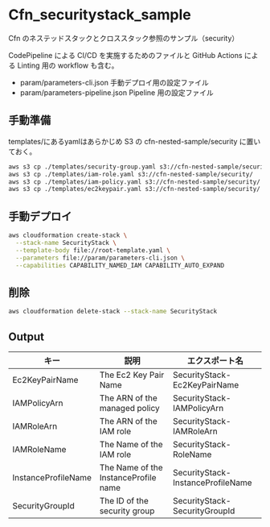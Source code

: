 # Cfn_securitystack_sample

Cfn のネステッドスタックとクロススタック参照のサンプル（security）

CodePipeline による CI/CD を実施するためのファイルと GitHub Actions による Linting 用の workflow も含む。

- param/parameters-cli.json 手動デプロイ用の設定ファイル
- param/parameters-pipeline.json Pipeline 用の設定ファイル

## 手動準備

templates/にあるyamlはあらかじめ S3 の cfn-nested-sample/security に置いておく。

```bash
aws s3 cp ./templates/security-group.yaml s3://cfn-nested-sample/security/
aws s3 cp ./templates/iam-role.yaml s3://cfn-nested-sample/security/
aws s3 cp ./templates/iam-policy.yaml s3://cfn-nested-sample/security/
aws s3 cp ./templates/ec2keypair.yaml s3://cfn-nested-sample/security/
```

## 手動デプロイ

```bash
aws cloudformation create-stack \
  --stack-name SecurityStack \
  --template-body file://root-template.yaml \
  --parameters file://param/parameters-cli.json \
  --capabilities CAPABILITY_NAMED_IAM CAPABILITY_AUTO_EXPAND
```

## 削除

```bash
aws cloudformation delete-stack --stack-name SecurityStack
```

## Output

| キー                | 説明                          | エクスポート名                    |
| ------------------- | ----------------------------- | --------------------------------- |
| Ec2KeyPairName      | The Ec2 Key Pair Name         | SecurityStack-Ec2KeyPairName      |
| IAMPolicyArn        | The ARN of the managed policy | SecurityStack-IAMPolicyArn        |
| IAMRoleArn          | The ARN of the IAM role       | SecurityStack-IAMRoleArn          |
| IAMRoleName         | The Name of the IAM role      | SecurityStack-RoleName            |
| InstanceProfileName | The Name of the InstanceProfile name      | SecurityStack-InstanceProfileName |
| SecurityGroupId     | The ID of the security group  | SecurityStack-SecurityGroupId     |
